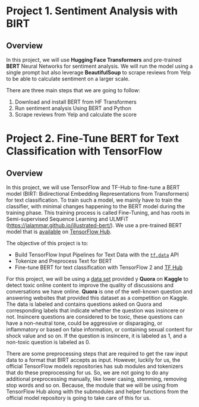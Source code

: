 # Project 1. Sentiment Analysis with BIRT

## Overview
In this project, we will use **Hugging Face Transformers** and pre-trained **BERT** Neural Networks for sentiment analysis. We will run the model using a single prompt but also leverage **BeautifulSoup** to scrape reviews from Yelp to be able to calculate sentiment on a larger scale.

There are three main steps that we are going to follow:
1. Download and install BERT from HF Transformers
2. Run sentiment analysis Using BERT and Python
3. Scrape reviews from Yelp and calculate the score



# Project 2. Fine-Tune BERT for Text Classification with TensorFlow

## Overview
In this project, we will use TensorFlow and TF-Hub to fine-tune a BERT model (BIRT: Bidirectional Embedding Representations from Transformers) for text classification. To train such a model, we mainly have to train the classifier, with minimal changes happening to the BERT model during the training phase. This training process is called Fine-Tuning, and has roots in Semi-supervised Sequence Learning and ULMFiT (https://jalammar.github.io/illustrated-bert/). 
We use a pre-trained BERT model that is [available](https://tfhub.dev/tensorflow/bert_en_uncased_L-12_H-768_A-12/2) on [TensorFlow Hub](https://tfhub.dev/). 

The objective of this project is to:
- Build TensorFlow Input Pipelines for Text Data with the [`tf.data`](https://www.tensorflow.org/api_docs/python/tf/data) API
- Tokenize and Preprocess Text for BERT
- Fine-tune BERT for text classification with TensorFlow 2 and [TF Hub](https://tfhub.dev)

For this project, we will be using a [data set](https://www.kaggle.com/c/quora-insincere-questions-classification) provided y **Quora** on  **Kaggle** to detect toxic online content to improve the quality of discussions and conversations we have online. **Quora**  is one of the well-known question and answering websites that provided this dataset as a competition on Kaggle. The data is labeled and contains questions asked on Quora and corresponding labels that indicate whether the question was insincere or not. Insincere questions are considered to be toxic, these questions can have a non-neutral tone, could be aggressive or disparaging, or inflammatory or based on false information, or containing sexual content for shock value and so on. If the question is insincere, it is labeled as 1, and a non-toxic question is labeled as 0.

There are some preprocessing steps that are required to get the raw input data to a format that BIRT accepts as input. However, luckily for us, the official TensorFlow models repositories has sub modules and tokenizers that do these preprocessing for us. So, we are not going to do any additional preprocessing manually, like lower casing, stemming, removing stop words and so on. Because, the module that we will be using from TensorFlow Hub along with the submodules and helper functions from the official model repository is going to take care of this for us.
